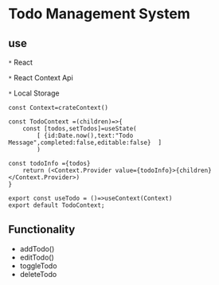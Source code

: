 # Todo Management System

## use

`*` React

`*` React Context Api

`*` Local Storage

```
const Context=crateContext()

const TodoContext =(children)=>{
    const [todos,setTodos]=useState(
        [ {id:Date.now(),text:"Todo Message",completed:false,editable:false}  ]
        )

const todoInfo ={todos}
    return (<Context.Provider value={todoInfo}>{children}</Context.Provider>)
}

export const useTodo = ()=>useContext(Context)
export default TodoContext;

```

## Functionality

- addTodo()
- editTodo()
- toggleTodo
- deleteTodo
